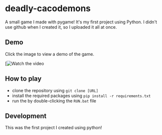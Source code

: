 # deadly-cacodemons
A small game I made with pygame! It's my first project using Python.
I didn't use github when I created it, so I uploaded it all at once.

## Demo
Click the image to view a demo of the game.

[![Watch the video](https://img.youtube.com/vi/S6pC23u7kiA/hqdefault.jpg)

## How to play  
- clone the repository using `git clone [URL]`
- install the required packages using `pip install -r requirements.txt`
- run the by double-clicking the `RUN.bat` file 

## Development

This was the first project I created using python!


